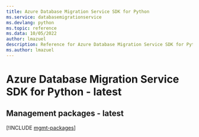 ```yaml
---
title: Azure Database Migration Service SDK for Python
ms.service: databasemigrationservice
ms.devlang: python
ms.topic: reference
ms.data: 10/05/2022
author: lmazuel
description: Reference for Azure Database Migration Service SDK for Python
ms.author: lmazuel
---
```

# Azure Database Migration Service SDK for Python - latest

## Management packages - latest
[!INCLUDE [mgmt-packages](database-migration-service-mgmt-index.md)]